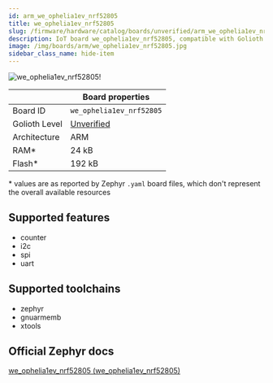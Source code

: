 ```yaml
---
id: arm_we_ophelia1ev_nrf52805
title: we_ophelia1ev_nrf52805
slug: /firmware/hardware/catalog/boards/unverified/arm_we_ophelia1ev_nrf52805
description: IoT board we_ophelia1ev_nrf52805, compatible with Golioth at unverified level.
image: /img/boards/arm/we_ophelia1ev_nrf52805.jpg
sidebar_class_name: hide-item
---
```


[//]: # (This is an auto-generated file, do not edit! Changes to it will be lost upon re-generation)

![we_ophelia1ev_nrf52805!](/img/boards/arm/we_ophelia1ev_nrf52805.jpg "we_ophelia1ev_nrf52805")

|                | Board properties     |
| -------------  | -------------------- |
| Board ID       | `we_ophelia1ev_nrf52805` |
| Golioth Level  | [Unverified](/firmware/hardware#unverified-boards) |
| Architecture   | ARM |
| RAM*           | 24 kB |
| Flash*         | 192 kB |

\* values are as reported by Zephyr `.yaml` board files, which don't represent the overall available resources



## Supported features

* counter
* i2c
* spi
* uart

## Supported toolchains

* zephyr
* gnuarmemb
* xtools

## Official Zephyr docs

[we_ophelia1ev_nrf52805 (we_ophelia1ev_nrf52805)](https://docs.zephyrproject.org/3.6.0/boards/arm/we_ophelia1ev_nrf52805/doc/index.html)
